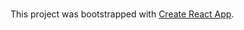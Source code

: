 # 

This project was bootstrapped with [Create React App](https://github.com/facebook/create-react-app).